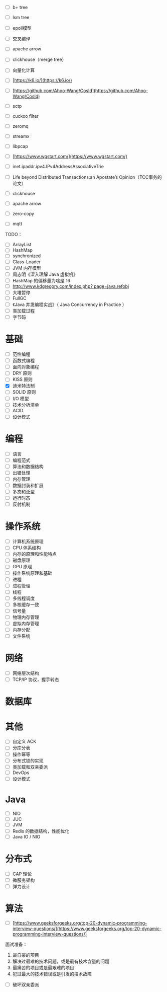 
- [ ] b+ tree
    
- [ ] lsm tree
    
- [ ] epoll模型
    
- [ ] 交叉编译
    
- [ ] apache arrow
    
- [ ] clickhouse（merge tree）
    
- [ ] 向量化计算
    
- [ ] [https://k6.io/](https://k6.io/)
    
- [ ] [https://github.com/Ahoo-Wang/CosId](https://github.com/Ahoo-Wang/CosId)
    
- [ ] sctp
    
- [ ] cuckoo filter
    
- [ ] zeromq
    
- [ ] streamx
    
- [ ] libpcap
    
- [ ] [https://www.wgstart.com/](https://www.wgstart.com/)
    
- [ ] inet.ipaddr.ipv4.IPv4AddressAssociativeTrie
    
- [ ] Life beyond Distributed Transactions:an Apostate’s Opinion（TCC事务的论文）
    
- [ ] clickhouse
    
- [ ] apache arrow
    
- [ ] zero-copy
    
- [ ] mqtt

TODO：

- [ ] ArrayList
- [ ] HashMap
- [ ] synchronized
- [ ] Class-Loader
- [ ] JVM 内存模型
- [ ] 周志明《深入理解 Java 虚拟机》
- [ ] HashMap 的偏移量为啥是 16
- [ ] [http://www.kdgregory.com/index.php? page=java.refobj](http://www.kdgregory.com/index.php?%20page=java.refobj)
- [ ] 大堆暂停
- [ ] FullGC
- [ ] 《Java 并发编程实战》（ Java Concurrency in Practice ）
- [ ] 类加载过程
- [ ] 字节码

# 基础

- [ ] 范性编程
- [ ] 函数式编程
- [ ] 面向对象编程
- [ ] DRY 原则
- [ ] KISS 原则
- [x] 迪米特法制
- [ ] SOLID 原则
- [ ] I/O 模型
- [ ] 技术分析清单
- [ ] ACID
- [ ] 设计模式

# 编程

- [ ] 语言
- [ ] 编程范式
- [ ] 算法和数据结构
- [ ] 出错处理
- [ ] 内存管理
- [ ] 数据封装和扩展
- [ ] 多态和泛型
- [ ] 运行时态
- [ ] 反射机制

# 操作系统

- [ ] 计算机系统原理
- [ ] CPU 体系结构
- [ ] 内存的原理和性能特点
- [ ] 磁盘原理
- [ ] GPU 原理
- [ ] 操作系统原理和基础
- [ ] 进程
- [ ] 进程管理
- [ ] 线程
- [ ] 多线程调度
- [ ] 多核缓存一致
- [ ] 信号量
- [ ] 物理内存管理
- [ ] 虚拟内存管理
- [ ] 内存分配
- [ ] 文件系统

# 网络

- [ ] 网络层次结构
- [ ] TCP/IP 协议，握手转态

# 数据库

# 其他

- [ ] 自定义 ACK
- [ ] 分库分表
- [ ] 操作幂等
- [ ] 分布式锁的实现
- [ ] 类加载和双亲委派
- [ ] DevOps
- [ ] 设计模式

# Java

- [ ] NIO
- [ ] JUC
- [ ] JVM
- [ ] Redis 的数据结构，性能优化
- [ ] Java IO / NIO

# 分布式

- [ ] CAP 理论
- [ ] 微服务架构
- [ ] 弹力设计

# 算法

- [ ] [https://www.geeksforgeeks.org/top-20-dynamic-programming-interview-questions/](https://www.geeksforgeeks.org/top-20-dynamic-programming-interview-questions/)

面试准备：

1. 最自豪的项目
2. 解决过最难的技术问题，或是最有技术含量的问题
3. 最痛苦的项目或是最艰难的项目
4. 犯过最大的技术错误或是引发的技术故障

- [ ] 破坏双亲委派